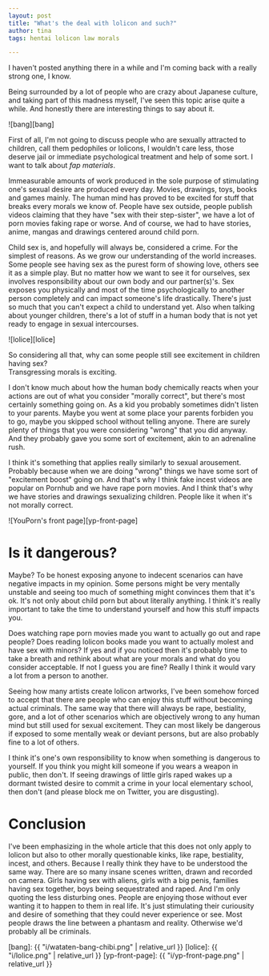 ```yaml
---
layout: post
title: "What's the deal with lolicon and such?"
author: tina
tags: hentai lolicon law morals

---
```

I haven't posted anything there in a while and I'm coming back with a really
strong one, I know.

Being surrounded by a lot of people who are crazy about Japanese culture, and
taking part of this madness myself, I've seen this topic arise quite a while.
And honestly there are interesting things to say about it.

![bang][bang]

First of all, I'm not going to discuss people who are sexually attracted to
children, call them pedophiles or lolicons, I wouldn't care less, those deserve
jail or immediate psychological treatment and help of some sort. I want to talk
about *fap materials*.

Immeasurable amounts of work produced in the sole purpose of stimulating one's
sexual desire are produced every day. Movies, drawings, toys, books and games
mainly. The human mind has proved to be excited for stuff that breaks every
morals we know of. People have sex outside, people publish videos claiming that
they have "sex with their step-sister", we have a lot of porn movies faking rape
or worse. And of course, we had to have stories, anime, mangas and drawings
centered around child porn.

Child sex is, and hopefully will always be, considered a crime. For the simplest
of reasons. As we grow our understanding of the world increases. Some people see
having sex as the purest form of showing love, others see it as a simple play.
But no matter how we want to see it for ourselves, sex involves responsibility
about our own body and our partner(s)'s. Sex exposes you physically and most of
the time psychologically to another person completely and can impact someone's
life drastically. There's just so much that you can't expect a child to
understand yet. Also when talking about younger children, there's a lot of stuff
in a human body that is not yet ready to engage in sexual intercourses.

![lolice][lolice]

So considering all that, why can some people still see excitement in children
having sex?  
Transgressing morals is exciting.

I don't know much about how the human body chemically reacts when your actions
are out of what you consider "morally correct", but there's most certainly
something going on. As a kid you probably sometimes didn't listen to your
parents. Maybe you went at some place your parents forbiden you to go, maybe
you skipped school without telling anyone. There are surely plenty of things
that you were considering "wrong" that you did anyway. And they probably gave
you some sort of excitement, akin to an adrenaline rush.

I think it's something that applies really similarly to sexual arousement.
Probably because when we are doing "wrong" things we have some sort of
"excitement boost" going on. And that's why I think fake incest videos are
popular on Pornhub and we have rape porn movies. And I think that's why we have
stories and drawings sexualizing children. People like it when it's not morally
correct.

![YouPorn's front page][yp-front-page]

# Is it dangerous?

Maybe? To be honest exposing anyone to indecent scenarios can have negative
impacts in my opinion. Some persons might be very mentally unstable and seeing
too much of something might convinces them that it's ok. It's not only about
child porn but about literally anything. I think it's really important to take
the time to understand yourself and how this stuff impacts you.

Does watching rape porn movies made you want to actually go out and rape people?
Does reading lolicon books made you want to actually molest and have sex with
minors? If yes and if you noticed then it's probably time to take a breath and
rethink about what are your morals and what do you consider acceptable. If not I
guess you are fine? Really I think it would vary a lot from a person to another.

Seeing how many artists create lolicon artworks, I've been somehow forced to
accept that there are people who can enjoy this stuff without becoming actual
criminals. The same way that there will always be rape, bestiality, gore, and a
lot of other scenarios which are objectively wrong to any human mind but still
used for sexual excitement. They can most likely be dangerous if exposed to some
mentally weak or deviant persons, but are also probably fine to a lot of others.

I think it's one's own responsibility to know when something is dangerous to
yourself. If you think you might kill someone if you wears a weapon in public,
then don't. If seeing drawings of little girls raped wakes up a dormant twisted
desire to commit a crime in your local elementary school, then don't (and
please block me on Twitter, you are disgusting).

# Conclusion

I've been emphasizing in the whole article that this does not only apply to
lolicon but also to other morally questionable kinks, like rape, bestiality,
incest, and others. Because I really think they have to be understood the same
way. There are so many insane scenes written, drawn and recorded on camera.
Girls having sex with aliens, girls with a big penis, families having sex
together, boys being sequestrated and raped. And I'm only quoting the less
disturbing ones. People are enjoying those without ever wanting it to happen to
them in real life. It's just stimulating their curiousity and desire of
something that they could never experience or see. Most people draws the line
between a phantasm and reality. Otherwise we'd probably all be criminals.

[bang]: {{ "i/wataten-bang-chibi.png" | relative_url }}
[lolice]: {{ "i/lolice.png" | relative_url }}
[yp-front-page]: {{ "i/yp-front-page.png" | relative_url }}

